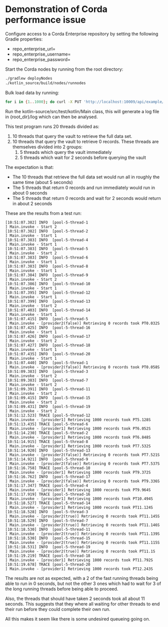 # Demonstration of Corda performance issue

Configure access to a Corda Enterprise repository by setting the following Gradle properties:

* repo_enterprise_url=
* repo_enterprise_username=
* repo_enterprise_password=


Start the Corda nodes by running from the root directory:

```bash
./gradlew deployNodes
./kotlin_source/build/nodes/runnodes
```

Bulk load data by running:

```bash
for i in {1..1000}; do curl -X PUT 'http://localhost:10009/api/example/create-iou?iouValue=10&partyName=O=PartyB,L=New%20York,C=US'; done;
```

Run the kotlin-source/src/test/kotlin/Main class, this will generate a log file in {root_dir}/log which can then be analysed.

This test program runs 20 threads divided as:

1. 10 threads that query the vault to retrieve the full data set.
1. 10 threads that query the vault to retrieve 0 records. These threads are themselves divided into 2 groups:
    1. 5 threads which query the vault immediately
    1. 5 threads which wait for 2 seconds before querying the vault

The expectation is that:

* The 10 threads that retrieve the full data set would run all in roughly the same time (about 5 seconds)
* The 5 threads that return 0 records and run immediately would run in about 0 seconds
* The 5 threads that return 0 records and wait for 2 seconds would return in about 2 seconds

These are the results from a test run:

~~~~
[10:51:07.382] INFO  [pool-5-thread-1                                   ] Main.invoke - Start 2
[10:51:07.382] INFO  [pool-5-thread-2                                   ] Main.invoke - Start 1
[10:51:07.383] INFO  [pool-5-thread-4                                   ] Main.invoke - Start 1
[10:51:07.383] INFO  [pool-5-thread-5                                   ] Main.invoke - Start 2
[10:51:07.383] INFO  [pool-5-thread-6                                   ] Main.invoke - Start 1
[10:51:07.383] INFO  [pool-5-thread-8                                   ] Main.invoke - Start 1
[10:51:07.384] INFO  [pool-5-thread-9                                   ] Main.invoke - Start 2
[10:51:07.386] INFO  [pool-5-thread-10                                  ] Main.invoke - Start 1
[10:51:07.395] INFO  [pool-5-thread-12                                  ] Main.invoke - Start 1
[10:51:07.399] INFO  [pool-5-thread-13                                  ] Main.invoke - Start 2
[10:51:07.403] INFO  [pool-5-thread-14                                  ] Main.invoke - Start 1
[10:51:07.415] INFO  [pool-5-thread-5                                   ] Main.invoke - [provider2(false)] Retrieving 0 records took PT0.032S
[10:51:07.425] INFO  [pool-5-thread-16                                  ] Main.invoke - Start 1
[10:51:07.426] INFO  [pool-5-thread-17                                  ] Main.invoke - Start 2
[10:51:07.427] INFO  [pool-5-thread-18                                  ] Main.invoke - Start 1
[10:51:07.435] INFO  [pool-5-thread-20                                  ] Main.invoke - Start 1
[10:51:07.440] INFO  [pool-5-thread-1                                   ] Main.invoke - [provider2(false)] Retrieving 0 records took PT0.058S
[10:51:09.383] INFO  [pool-5-thread-3                                   ] Main.invoke - Start 2
[10:51:09.383] INFO  [pool-5-thread-7                                   ] Main.invoke - Start 2
[10:51:09.391] INFO  [pool-5-thread-11                                  ] Main.invoke - Start 2
[10:51:09.415] INFO  [pool-5-thread-15                                  ] Main.invoke - Start 2
[10:51:09.431] INFO  [pool-5-thread-19                                  ] Main.invoke - Start 2
[10:51:12.523] TRACE [pool-5-thread-12                                  ] Main.invoke - [provider1] Retrieving 1000 records took PT5.128S
[10:51:13.435] TRACE [pool-5-thread-6                                   ] Main.invoke - [provider1] Retrieving 1000 records took PT6.052S
[10:51:14.230] TRACE [pool-5-thread-2                                   ] Main.invoke - [provider1] Retrieving 1000 records took PT6.848S
[10:51:14.915] TRACE [pool-5-thread-8                                   ] Main.invoke - [provider1] Retrieving 1000 records took PT7.532S
[10:51:14.920] INFO  [pool-5-thread-13                                  ] Main.invoke - [provider2(false)] Retrieving 0 records took PT7.521S
[10:51:14.921] INFO  [pool-5-thread-9                                   ] Main.invoke - [provider2(false)] Retrieving 0 records took PT7.537S
[10:51:16.758] TRACE [pool-5-thread-10                                  ] Main.invoke - [provider1] Retrieving 1000 records took PT9.372S
[10:51:16.762] INFO  [pool-5-thread-17                                  ] Main.invoke - [provider2(false)] Retrieving 0 records took PT9.336S
[10:51:17.347] TRACE [pool-5-thread-4                                   ] Main.invoke - [provider1] Retrieving 1000 records took PT9.964S
[10:51:17.919] TRACE [pool-5-thread-16                                  ] Main.invoke - [provider1] Retrieving 1000 records took PT10.494S
[10:51:18.527] TRACE [pool-5-thread-14                                  ] Main.invoke - [provider1] Retrieving 1000 records took PT11.124S
[10:51:18.528] INFO  [pool-5-thread-3                                   ] Main.invoke - [provider2(true)] Retrieving 0 records took PT11.145S
[10:51:18.529] INFO  [pool-5-thread-7                                   ] Main.invoke - [provider2(true)] Retrieving 0 records took PT11.146S
[10:51:18.530] INFO  [pool-5-thread-11                                  ] Main.invoke - [provider2(true)] Retrieving 0 records took PT11.139S
[10:51:18.530] INFO  [pool-5-thread-15                                  ] Main.invoke - [provider2(true)] Retrieving 0 records took PT11.115S
[10:51:18.531] INFO  [pool-5-thread-19                                  ] Main.invoke - [provider2(true)] Retrieving 0 records took PT11.1S
[10:51:19.219] TRACE [pool-5-thread-18                                  ] Main.invoke - [provider1] Retrieving 1000 records took PT11.792S
[10:51:19.678] TRACE [pool-5-thread-20                                  ] Main.invoke - [provider1] Retrieving 1000 records took PT12.243S
~~~~

The results are not as expected, with a 2 of the fast running threads being able to run in 0 seconds, but not the other 3 ones which had to wait for 3 of the long running threads before being able to proceed.

Also, the threads that should have taken 2 seconds took all about 11 seconds. This suggests that they where all waiting for other threads to end their run before they could complete their own run.

All this makes it seem like there is some undesired queueing going on.

